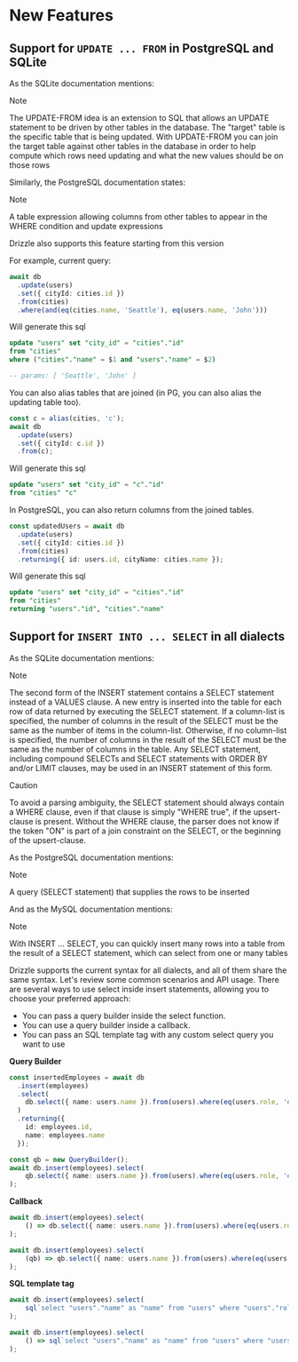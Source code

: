 # New Features

## Support for `UPDATE ... FROM` in PostgreSQL and SQLite

As the SQLite documentation mentions:

> [!NOTE]
> The UPDATE-FROM idea is an extension to SQL that allows an UPDATE statement to be driven by other tables in the database.
The "target" table is the specific table that is being updated. With UPDATE-FROM you can join the target table
against other tables in the database in order to help compute which rows need updating and what
the new values should be on those rows

Similarly, the PostgreSQL documentation states:

> [!NOTE]
> A table expression allowing columns from other tables to appear in the WHERE condition and update expressions

Drizzle also supports this feature starting from this version

For example, current query:

```ts
await db
  .update(users)
  .set({ cityId: cities.id })
  .from(cities)
  .where(and(eq(cities.name, 'Seattle'), eq(users.name, 'John')))
```

Will generate this sql

```sql
update "users" set "city_id" = "cities"."id" 
from "cities" 
where ("cities"."name" = $1 and "users"."name" = $2)

-- params: [ 'Seattle', 'John' ]
```

You can also alias tables that are joined (in PG, you can also alias the updating table too).

```ts
const c = alias(cities, 'c');
await db
  .update(users)
  .set({ cityId: c.id })
  .from(c);
```

Will generate this sql

```sql
update "users" set "city_id" = "c"."id" 
from "cities" "c"
```

In PostgreSQL, you can also return columns from the joined tables.

```ts
const updatedUsers = await db
  .update(users)
  .set({ cityId: cities.id })
  .from(cities)
  .returning({ id: users.id, cityName: cities.name });
```

Will generate this sql

```sql
update "users" set "city_id" = "cities"."id" 
from "cities" 
returning "users"."id", "cities"."name"
```

## Support for `INSERT INTO ... SELECT` in all dialects

As the SQLite documentation mentions:

> [!NOTE]
> The second form of the INSERT statement contains a SELECT statement instead of a VALUES clause.
A new entry is inserted into the table for each row of data returned by executing the SELECT statement.
If a column-list is specified, the number of columns in the result of the SELECT must be the same as
the number of items in the column-list. Otherwise, if no column-list is specified, the number of
columns in the result of the SELECT must be the same as the number of columns in the table.
Any SELECT statement, including compound SELECTs and SELECT statements with ORDER BY and/or LIMIT clauses,
may be used in an INSERT statement of this form.

> [!CAUTION]
> To avoid a parsing ambiguity, the SELECT statement should always contain a WHERE clause, even if that clause is simply "WHERE true", if the upsert-clause is present. Without the WHERE clause, the parser does not know if the token "ON" is part of a join constraint on the SELECT, or the beginning of the upsert-clause.

As the PostgreSQL documentation mentions:
> [!NOTE]
> A query (SELECT statement) that supplies the rows to be inserted

And as the MySQL documentation mentions:

> [!NOTE]
> With INSERT ... SELECT, you can quickly insert many rows into a table from the result of a SELECT statement, which can select from one or many tables

Drizzle supports the current syntax for all dialects, and all of them share the same syntax. Let's review some common scenarios and API usage.
There are several ways to use select inside insert statements, allowing you to choose your preferred approach:

- You can pass a query builder inside the select function.
- You can use a query builder inside a callback.
- You can pass an SQL template tag with any custom select query you want to use

**Query Builder**

```ts
const insertedEmployees = await db
  .insert(employees)
  .select(
    db.select({ name: users.name }).from(users).where(eq(users.role, 'employee'))
  )
  .returning({
    id: employees.id,
    name: employees.name
  });
```

```ts
const qb = new QueryBuilder();
await db.insert(employees).select(
    qb.select({ name: users.name }).from(users).where(eq(users.role, 'employee'))
);
```

**Callback**

```ts
await db.insert(employees).select(
    () => db.select({ name: users.name }).from(users).where(eq(users.role, 'employee'))
);
```

```ts
await db.insert(employees).select(
    (qb) => qb.select({ name: users.name }).from(users).where(eq(users.role, 'employee'))
);
```

**SQL template tag**

```ts
await db.insert(employees).select(
    sql`select "users"."name" as "name" from "users" where "users"."role" = 'employee'`
);
```

```ts
await db.insert(employees).select(
    () => sql`select "users"."name" as "name" from "users" where "users"."role" = 'employee'`
);
```
